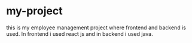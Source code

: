 # my-project
this is my employee management project   where frontend and backend is used. In frontend i used react js and in backend i used java.

